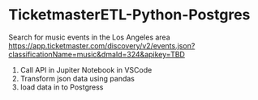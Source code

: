 # TicketmasterETL-Python-Postgres
Search for music events in the Los Angeles area https://app.ticketmaster.com/discovery/v2/events.json?classificationName=music&dmaId=324&apikey=TBD
1) Call API in Jupiter Notebook in VSCode
2) Transform json data using pandas
3) load data in to Postgress
